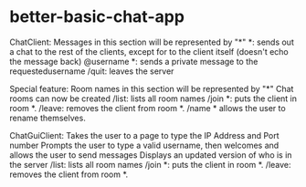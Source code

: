 # better-basic-chat-app

ChatClient:
 Messages in this section will be represented by "*"
*: sends out a chat to the rest of the clients, except for to the client itself (doesn't echo the message back)
@username *: sends a private message to the requestedusername
/quit: leaves the server

Special feature: 
Room names in this section will be represented by "*"
Chat rooms can now be created
/list: lists all room names
/join *: puts the client in room *.
/leave: removes the client from room *.
/name * allows the user to rename themselves.

ChatGuiClient:
Takes the user to a page to type the IP Address and Port number
Prompts the user to type a valid username, then welcomes and allows the user to send messages
Displays an updated version of who is in the server
/list: lists all room names
/join *: puts the client in room *.
/leave: removes the client from room *.
